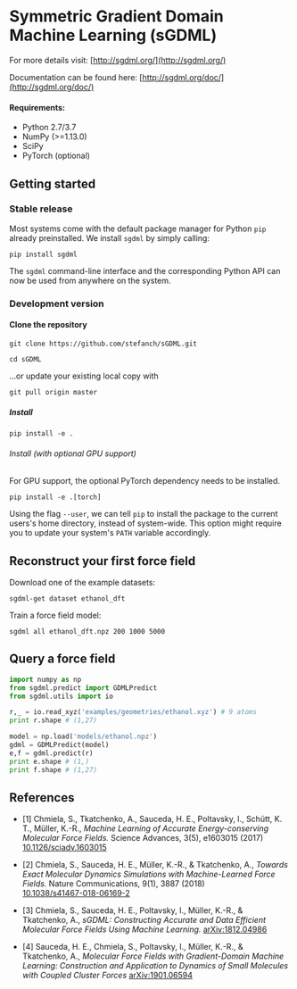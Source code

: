 # Symmetric Gradient Domain Machine Learning (sGDML)

For more details visit: [http://sgdml.org/](http://sgdml.org/)

Documentation can be found here: [http://sgdml.org/doc/](http://sgdml.org/doc/)

#### Requirements:
- Python 2.7/3.7
- NumPy (>=1.13.0)
- SciPy
- PyTorch (optional)

## Getting started

### Stable release

Most systems come with the default package manager for Python ``pip`` already preinstalled. We install ``sgdml`` by simply calling:

`pip install sgdml`

The ``sgdml`` command-line interface and the corresponding Python API can now be used from anywhere on the system.

### Development version

#### Clone the repository

`git clone https://github.com/stefanch/sGDML.git`

`cd sGDML`

...or update your existing local copy with

`git pull origin master`

##### Install

`pip install -e .`

###### Install (with optional GPU support)

For GPU support, the optional PyTorch dependency needs to be installed.

`pip install -e .[torch]`

Using the flag ``--user``, we can tell ``pip`` to install the package to the current users's home directory, instead of system-wide. This option might require you to update your system's ``PATH`` variable accordingly.

## Reconstruct your first force field

Download one of the example datasets:

`sgdml-get dataset ethanol_dft`

Train a force field model:

`sgdml all ethanol_dft.npz 200 1000 5000`

## Query a force field

```python
import numpy as np
from sgdml.predict import GDMLPredict
from sgdml.utils import io

r,_ = io.read_xyz('examples/geometries/ethanol.xyz') # 9 atoms
print r.shape # (1,27)

model = np.load('models/ethanol.npz')
gdml = GDMLPredict(model)
e,f = gdml.predict(r)
print e.shape # (1,)
print f.shape # (1,27)
```

## References

* [1] Chmiela, S., Tkatchenko, A., Sauceda, H. E., Poltavsky, I., Schütt, K. T., Müller, K.-R.,
*Machine Learning of Accurate Energy-conserving Molecular Force Fields.*
Science Advances, 3(5), e1603015 (2017)   
[10.1126/sciadv.1603015](http://dx.doi.org/10.1126/sciadv.1603015)

* [2] Chmiela, S., Sauceda, H. E., Müller, K.-R., & Tkatchenko, A.,
*Towards Exact Molecular Dynamics Simulations with Machine-Learned Force Fields.*
Nature Communications, 9(1), 3887 (2018)   
[10.1038/s41467-018-06169-2](https://doi.org/10.1038/s41467-018-06169-2)

* [3] Chmiela, S., Sauceda, H. E., Poltavsky, I., Müller, K.-R., & Tkatchenko, A.,
*sGDML: Constructing Accurate and Data Efficient Molecular Force Fields Using Machine Learning.*
[arXiv:1812.04986](https://arxiv.org/abs/1812.04986)

* [4] Sauceda, H. E., Chmiela, S., Poltavsky, I., Müller, K.-R., & Tkatchenko, A.,
*Molecular Force Fields with Gradient-Domain Machine Learning: Construction and Application to Dynamics of Small Molecules with Coupled Cluster Forces*
[arXiv:1901.06594](https://arxiv.org/abs/1901.06594)